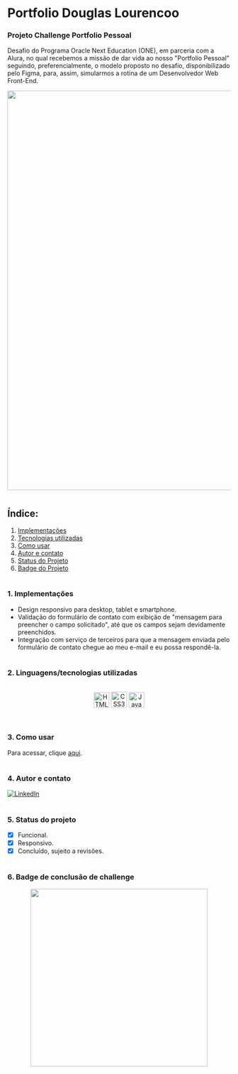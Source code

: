 # **Portfolio Douglas Lourencoo**

### **Projeto Challenge Portfolio Pessoal**

Desafio do Programa Oracle Next Education (ONE), em parceria com a Alura, no qual recebemos a missão de dar vida ao nosso "Portfolio Pessoal" seguindo, preferencialmente, o modelo proposto no desafio, disponibilizado pelo Figma, para, assim, simularmos a rotina de um Desenvolvedor Web Front-End.

<div align="center">
    <img src="./assets/foto-projeto-finalizado.png" width="900px" />
</div>

#

## **Índice:**

1. [Implementações](#1-Implementações)
2. [Tecnologias utilizadas](#2-linguagenstecnologias-utilizadas)
3. [Como usar](#3-como-usar)
4. [Autor e contato](#4-autor-e-contato)
5. [Status do Projeto](#5-status-do-projeto)
6. [Badge do Projeto](#6-badge-conclusão-challenge)


#

### **1. Implementações**

- Design responsivo para desktop, tablet e smartphone.
- Validação do formulário de contato com exibição de "mensagem para preencher o campo solicitado", até que os campos sejam devidamente preenchidos.
- Integração com serviço de terceiros para que a mensagem enviada pelo formulário de contato chegue ao meu e-mail e eu possa respondê-la.

#

### **2. Linguagens/tecnologias utilizadas**

<div style="display: inline_block" align="center"><br />
    <img src="https://img.shields.io/badge/HTML5-E34F26?style=for-the-badge&logo=html5&logoColor=white" height="35px" alt="HTML5" align="center" />
    <img src="https://img.shields.io/badge/CSS3-1572B6?style=for-the-badge&logo=css3&logoColor=white" height="36px" alt="CSS3" align="center" />
    <img src="https://img.shields.io/badge/JavaScript-F7DF1E?style=for-the-badge&logo=javascript&logoColor=black" height="35px" alt="JavaScript" align="center" />
</div><br />

#

### **3. Como usar**

Para acessar, clique <a href="[#](https://portifolio-douglaslourencoo.netlify.app/)" target="_blank">aqui</a>.

#

### **4. Autor e contato**

[![LinkedIn](https://img.shields.io/badge/LinkedIn-0077B5?style=for-the-badge&logo=linkedin&logoColor=white)](https://www.linkedin.com/in/douglas-lourencoo-dev/)

#

### **5. Status do projeto**

- [x] Funcional.
- [x] Responsivo.
- [x] Concluído, sujeito a revisões.

#

### **6. Badge de conclusão de challenge**

<div align="center">
    <img src="./assets/Site.png" width="400px" />
</div>

